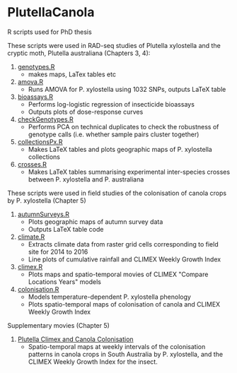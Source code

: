 # PlutellaCanola 

R scripts used for PhD thesis

These scripts were used in RAD-seq studies of Plutella xylostella and the cryptic moth, Plutella australiana (Chapters 3, 4):

1. [genotypes.R](genotypes.R)
    + makes maps, LaTex tables etc
2. [amova.R](amova.R) 
    + Runs AMOVA for P. xylostella using 1032 SNPs, outputs LaTeX table 
3. [bioassays.R](bioassays.R)
    + Performs log-logistic regression of insecticide bioassays
    + Outputs plots of dose-response curves
4. [checkGenotypes.R](checkGenotypes.R)
    + Performs PCA on technical duplicates to check the robustness of genotype calls (i.e. whether sample pairs cluster together) 
5. [collectionsPx.R](collectionsPx.R)
    + Makes LaTeX tables and plots geographic maps of P. xylostella collections
6. [crosses.R](crosses.R)
    + Makes LaTeX tables summarising experimental inter-species crosses between P. xylostella and P. australiana
    

These scripts were used in field studies of the colonisation of canola crops by P. xylostella (Chapter 5)
1. [autumnSurveys.R](autumnSurveys.R)
    + Plots geographic maps of autumn survey data
    + Outputs LaTeX table code
2. [climate.R](climate.R)
    + Extracts climate data from raster grid cells corresponding to field site for 2014 to 2016
    + Line plots of cumulative rainfall and CLIMEX Weekly Growth Index
3. [climex.R](climex.R)
    + Plots maps and spatio-temporal movies of CLIMEX "Compare Locations Years" models
4. [colonisation.R](colonisation.R)
    + Models temperature-dependent P. xylostella phenology
    + Plots spatio-temporal maps of colonisation of canola and CLIMEX Weekly Growth Index
    

Supplementary movies (Chapter 5)
1. [Plutella Climex and Canola Colonisation](https://doi.org/10.25909/5bebc11b1f1d4)
    + Spatio-temporal maps at weekly intervals of the colonisation patterns in canola crops in South Australia by P. xylostella, and the CLIMEX Weekly Growth Index for the insect. 
